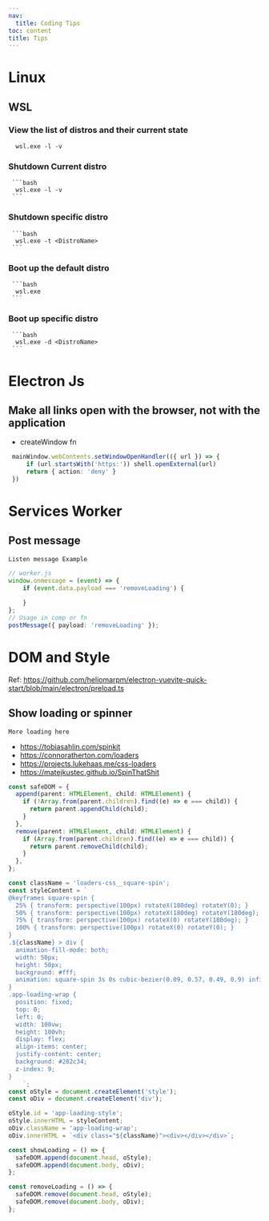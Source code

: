 ```yaml
---
nav:
  title: Coding Tips
toc: content
title: Tips
---
```


# Linux
 ## WSL 
 
  ### View the list of distros and their current state
    
      wsl.exe -l -v
     
  ### Shutdown Current distro
     ```bash
      wsl.exe -l -v
     ```
  ### Shutdown specific distro
     ```bash
      wsl.exe -t <DistroName>
     ```
  ### Boot up the default distro
     ```bash
      wsl.exe
     ```
  ### Boot up specific distro
     ```bash
      wsl.exe -d <DistroName>
     ```
     
# Electron Js
 ## Make all links open with the browser, not with the application
   - createWindow fn 
   ```ts
    mainWindow.webContents.setWindowOpenHandler(({ url }) => {
        if (url.startsWith('https:')) shell.openExternal(url)
        return { action: 'deny' }
    })
  ```

# Services Worker

## Post message
`Listen message Example`
```ts
// worker.js
window.onmessage = (event) => {
    if (event.data.payload === 'removeLoading') {
       
    }
};
// Usage in comp or fn
postMessage({ payload: 'removeLoading' });
```

# DOM and Style
Ref: https://github.com/heliomarpm/electron-vuevite-quick-start/blob/main/electron/preload.ts
## Show loading or spinner 
`More loading here`
 * https://tobiasahlin.com/spinkit
 * https://connoratherton.com/loaders
 * https://projects.lukehaas.me/css-loaders
 * https://matejkustec.github.io/SpinThatShit

```ts
const safeDOM = {
  append(parent: HTMLElement, child: HTMLElement) {
    if (!Array.from(parent.children).find((e) => e === child)) {
      return parent.appendChild(child);
    }
  },
  remove(parent: HTMLElement, child: HTMLElement) {
    if (Array.from(parent.children).find((e) => e === child)) {
      return parent.removeChild(child);
    }
  },
};

const className = 'loaders-css__square-spin';
const styleContent = `
@keyframes square-spin {
  25% { transform: perspective(100px) rotateX(180deg) rotateY(0); }
  50% { transform: perspective(100px) rotateX(180deg) rotateY(180deg); }
  75% { transform: perspective(100px) rotateX(0) rotateY(180deg); }
  100% { transform: perspective(100px) rotateX(0) rotateY(0); }
}
.${className} > div {
  animation-fill-mode: both;
  width: 50px;
  height: 50px;
  background: #fff;
  animation: square-spin 3s 0s cubic-bezier(0.09, 0.57, 0.49, 0.9) infinite;
}
.app-loading-wrap {
  position: fixed;
  top: 0;
  left: 0;
  width: 100vw;
  height: 100vh;
  display: flex;
  align-items: center;
  justify-content: center;
  background: #282c34;
  z-index: 9;
}
    `;
const oStyle = document.createElement('style');
const oDiv = document.createElement('div');

oStyle.id = 'app-loading-style';
oStyle.innerHTML = styleContent;
oDiv.className = 'app-loading-wrap';
oDiv.innerHTML = `<div class="${className}"><div></div></div>`;

const showLoading = () => {
  safeDOM.append(document.head, oStyle);
  safeDOM.append(document.body, oDiv);
};

const removeLoading = () => {
  safeDOM.remove(document.head, oStyle);
  safeDOM.remove(document.body, oDiv);
};

```

